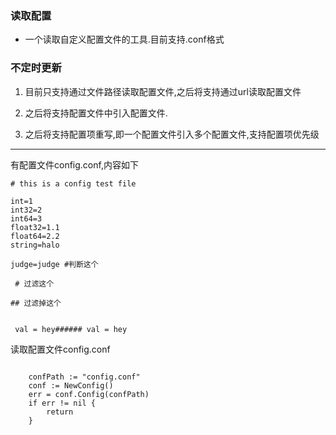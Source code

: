 ### 读取配置

* 一个读取自定义配置文件的工具.目前支持.conf格式


### 不定时更新

 1. 目前只支持通过文件路径读取配置文件,之后将支持通过url读取配置文件

 2. 之后将支持配置文件中引入配置文件.

 3. 之后将支持配置项重写,即一个配置文件引入多个配置文件,支持配置项优先级


---
有配置文件config.conf,内容如下
```
# this is a config test file

int=1
int32=2
int64=3
float32=1.1
float64=2.2
string=halo

judge=judge #判断这个

 # 过滤这个

## 过滤掉这个


 val = hey###### val = hey
```

读取配置文件config.conf
```

    confPath := "config.conf"
    conf := NewConfig()
    err = conf.Config(confPath)
    if err != nil {
        return
    }
```

